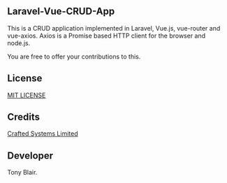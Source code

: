 ## Laravel-Vue-CRUD-App

This is a CRUD application implemented in Laravel, Vue.js, vue-router and vue-axios. 
Axios is a Promise based HTTP client for the browser and node.js.

You are free to offer your contributions to this.

## License
[MIT LICENSE](https://github.com/blairt001/Laravel-Vue-CRUD-App/blob/master/LICENSE)

## Credits
[Crafted Systems Limited](http://crafted.co.ke/)

## Developer
Tony Blair.
